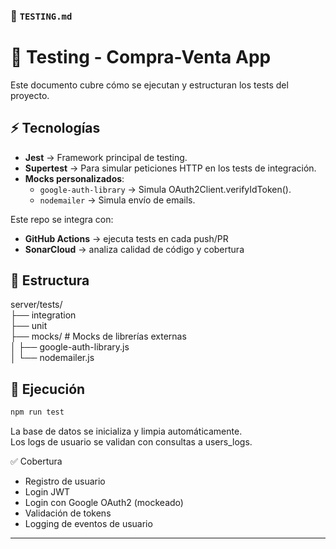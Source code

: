 ### 📄 `TESTING.md`

# 🧪 Testing - Compra-Venta App

Este documento cubre cómo se ejecutan y estructuran los tests del proyecto.



## ⚡ Tecnologías
- **Jest** → Framework principal de testing.
- **Supertest** → Para simular peticiones HTTP en los tests de integración.
- **Mocks personalizados**:
  - `google-auth-library` → Simula OAuth2Client.verifyIdToken().
  - `nodemailer` → Simula envío de emails.

Este repo se integra con:
- **GitHub Actions** → ejecuta tests en cada push/PR
- **SonarCloud** → analiza calidad de código y cobertura


## 📂 Estructura
server/tests/  
├── integration  
├── unit  
├── mocks/ # Mocks de librerías externas  
│ ├── google-auth-library.js  
│ └── nodemailer.js  



## 🚀 Ejecución
```bash
npm run test
```

La base de datos se inicializa y limpia automáticamente.  
Los logs de usuario se validan con consultas a users_logs.  




✅ Cobertura
- Registro de usuario
- Login JWT
- Login con Google OAuth2 (mockeado)
- Validación de tokens
- Logging de eventos de usuario

---
